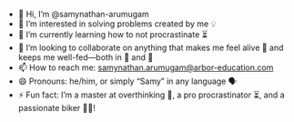 - 👋 Hi, I’m @samynathan-arumugam
- 👀 I’m interested in solving problems created by me 💡
- 🌱 I’m currently learning how to not procrastinate ⏳
- 💞️ I’m looking to collaborate on anything that makes me feel alive 🌟 and keeps me well-fed—both in 🍔 and 💸
- 📫 How to reach me: samynathan.arumugam@arbor-education.com
- 😄 Pronouns: he/him, or simply “Samy” in any language 🗣️
- ⚡ Fun fact: I’m a master at overthinking 🤔, a pro procrastinator ⏳, and a passionate biker 🚴‍♂️!
